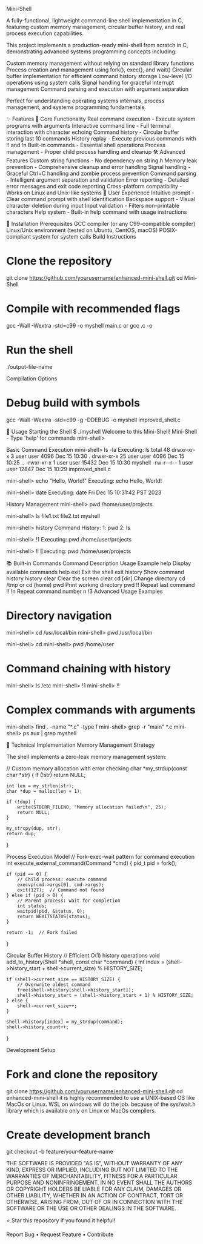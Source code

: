 Mini-Shell

A fully-functional, lightweight command-line shell implementation in C, featuring custom memory management, circular buffer history, and real process execution capabilities.


This project implements a production-ready mini-shell from scratch in C, demonstrating advanced systems programming concepts including:

Custom memory management without relying on standard library functions
Process creation and management using fork(), exec(), and wait()
Circular buffer implementation for efficient command history storage
Low-level I/O operations using system calls
Signal handling for graceful interrupt management
Command parsing and execution with argument separation

Perfect for understanding operating systems internals, process management, and systems programming fundamentals.

✨ Features
🚀 Core Functionality
Real command execution - Execute system programs with arguments
Interactive command line - Full terminal interaction with character echoing
Command history - Circular buffer storing last 10 commands
History replay - Execute previous commands with !! and !n
Built-in commands - Essential shell operations
Process management - Proper child process handling and cleanup
🛠️ Advanced Features
Custom string functions - No dependency on string.h
Memory leak prevention - Comprehensive cleanup and error handling
Signal handling - Graceful Ctrl+C handling and zombie process prevention
Command parsing - Intelligent argument separation and validation
Error reporting - Detailed error messages and exit code reporting
Cross-platform compatibility - Works on Linux and Unix-like systems
🎨 User Experience
Intuitive prompt - Clear command prompt with shell identification
Backspace support - Visual character deletion during input
Input validation - Filters non-printable characters
Help system - Built-in help command with usage instructions


🔧 Installation
Prerequisites
GCC compiler (or any C99-compatible compiler)
Linux/Unix environment (tested on Ubuntu, CentOS, macOS)
POSIX-compliant system for system calls
Build Instructions
# Clone the repository
git clone https://github.com/yourusername/enhanced-mini-shell.git
cd Mini-Shell

# Compile with recommended flags
gcc -Wall -Wextra -std=c99 -o myshell main.c
or
gcc <source-code-file-name>.c -o <output-file-name>

# Run the shell
./output-file-name


Compilation Options
# Debug build with symbols
gcc -Wall -Wextra -std=c99 -g -DDEBUG -o myshell improved_shell.c



🚀 Usage
Starting the Shell
$ ./myshell
Welcome to this Mini-Shell!
Mini-Shell  - Type 'help' for commands
mini-shell> 

Basic Command Execution
mini-shell> ls -la
Executing: ls
total 48
drwxr-xr-x  3 user user  4096 Dec 15 10:30 .
drwxr-xr-x 25 user user  4096 Dec 15 10:25 ..
-rwxr-xr-x  1 user user 15432 Dec 15 10:30 myshell
-rw-r--r--  1 user user 12847 Dec 15 10:29 improved_shell.c

mini-shell> echo "Hello, World!"
Executing: echo
Hello, World!

mini-shell> date
Executing: date
Fri Dec 15 10:31:42 PST 2023

History Management
mini-shell> pwd
/home/user/projects

mini-shell> ls
file1.txt  file2.txt  myshell

mini-shell> history
Command History:
  1: pwd
  2: ls

mini-shell> !1
Executing: pwd
/home/user/projects

mini-shell> !!
Executing: pwd
/home/user/projects

📚 Built-in Commands
Command	Description	Usage Example
help	Display available commands	help
exit	Exit the shell	exit
history	Show command history	history
clear	Clear the screen	clear
cd [dir]	Change directory	cd /tmp or cd (home)
pwd	Print working directory	pwd
!!	Repeat last command	!!
!n	Repeat command number n	!3
Advanced Usage Examples
# Directory navigation
mini-shell> cd /usr/local/bin
mini-shell> pwd
/usr/local/bin

mini-shell> cd
mini-shell> pwd
/home/user

# Command chaining with history
mini-shell> ls /etc
mini-shell> !1
mini-shell> !!

# Complex commands with arguments
mini-shell> find . -name "*.c" -type f
mini-shell> grep -r "main" *.c
mini-shell> ps aux | grep myshell

🔬 Technical Implementation
Memory Management Strategy

The shell implements a zero-leak memory management system:

// Custom memory allocation with error checking
char *my_strdup(const char *str) {
    if (!str) return NULL;
    
    int len = my_strlen(str);
    char *dup = malloc(len + 1);
    
    if (!dup) {
        write(STDERR_FILENO, "Memory allocation failed\n", 25);
        return NULL;
    }
    
    my_strcpy(dup, str);
    return dup;
}

Process Execution Model
// Fork-exec-wait pattern for command execution
int execute_external_command(Command *cmd) {
    pid_t pid = fork();
    
    if (pid == 0) {
        // Child process: execute command
        execvp(cmd->args[0], cmd->args);
        exit(127);  // Command not found
    } else if (pid > 0) {
        // Parent process: wait for completion
        int status;
        waitpid(pid, &status, 0);
        return WEXITSTATUS(status);
    }
    
    return -1;  // Fork failed
}

Circular Buffer History
// Efficient O(1) history operations
void add_to_history(Shell *shell, const char *command) {
    int index = (shell->history_start + shell->current_size) % HISTORY_SIZE;
    
    if (shell->current_size == HISTORY_SIZE) {
        // Overwrite oldest command
        free(shell->history[shell->history_start]);
        shell->history_start = (shell->history_start + 1) % HISTORY_SIZE;
    } else {
        shell->current_size++;
    }
    
    shell->history[index] = my_strdup(command);
    shell->history_count++;
}




Development Setup
# Fork and clone the repository
git clone https://github.com/yourusername/enhanced-mini-shell.git
cd enhanced-mini-shell
it is highly recommended to use a UNIX-based OS like MacOs or Linux. WSL on windows will do the job. because of the sys/wait.h library which is available only on Linux or MacOs compilers.
# Create development branch
git checkout -b feature/your-feature-name






THE SOFTWARE IS PROVIDED "AS IS", WITHOUT WARRANTY OF ANY KIND, EXPRESS OR
IMPLIED, INCLUDING BUT NOT LIMITED TO THE WARRANTIES OF MERCHANTABILITY,
FITNESS FOR A PARTICULAR PURPOSE AND NONINFRINGEMENT. IN NO EVENT SHALL THE
AUTHORS OR COPYRIGHT HOLDERS BE LIABLE FOR ANY CLAIM, DAMAGES OR OTHER
LIABILITY, WHETHER IN AN ACTION OF CONTRACT, TORT OR OTHERWISE, ARISING FROM,
OUT OF OR IN CONNECTION WITH THE SOFTWARE OR THE USE OR OTHER DEALINGS IN THE
SOFTWARE.


⭐ Star this repository if you found it helpful!

Report Bug • Request Feature • Contribute

